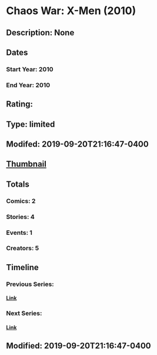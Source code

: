 # Chaos War: X-Men (2010)
## Description: None
## Dates
### Start Year: 2010
### End Year: 2010
## Rating: 
## Type: limited
## Modifed: 2019-09-20T21:16:47-0400
## [Thumbnail](http://i.annihil.us/u/prod/marvel/i/mg/9/90/4c9266af6e15b.jpg)
## Totals
### Comics: 2
### Stories: 4
### Events: 1
### Creators: 5
## Timeline
### Previous Series: 
#### [Link]()
### Next Series: 
#### [Link]()
## Modified: 2019-09-20T21:16:47-0400